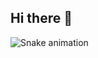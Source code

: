 ## Hi there 👋

![Snake animation](https://j-oliveira-m.github.io/j-oliveira-m/github-contribution-grid-snake.svg)
